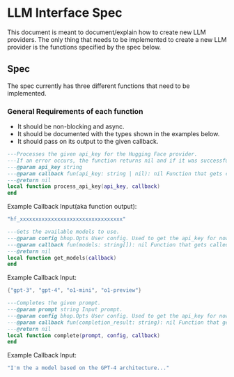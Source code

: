 # LLM Interface Spec

This document is meant to document/explain how to create new LLM providers.
The only thing that needs to be implemented to create a new LLM provider is the functions specified by the spec below.

## Spec
The spec currently has three different functions that need to be implemented.

### General Requirements of each function
- It should be non-blocking and async.
- It should be documented with the types shown in the examples below.
- It should pass on its output to the given callback.

```lua
---Processes the given api_key for the Hugging Face provider.
---If an error occurs, the function returns nil and if it was successful, it returns the api_key.
---@param api_key string
---@param callback fun(api_key: string | nil): nil Function that gets called after the request is made.
---@return nil
local function process_api_key(api_key, callback)
end
```
Example Callback Input(aka function output):
```lua
"hf_xxxxxxxxxxxxxxxxxxxxxxxxxxxxxxxxx"
```

```lua
---Gets the available models to use.
---@param config bhop.Opts User config. Used to get the api_key for now, mabye more things later.
---@param callback fun(models: string[]): nil Function that gets called after the request is made.
---@return nil
local function get_models(callback)
end
```
Example Callback Input:
```lua
{"gpt-3", "gpt-4", "o1-mini", "o1-preview"}
```

```lua
---Completes the given prompt.
---@param prompt string Input prompt.
---@param config bhop.Opts User config. Used to get the api_key for now, mabye more things later.
---@param callback fun(completion_result: string): nil Function that gets called after the request is made.
---@return nil
local function complete(prompt, config, callback)
end
```
Example Callback Input:
```lua
"I'm the a model based on the GPT-4 architecture..."
```
